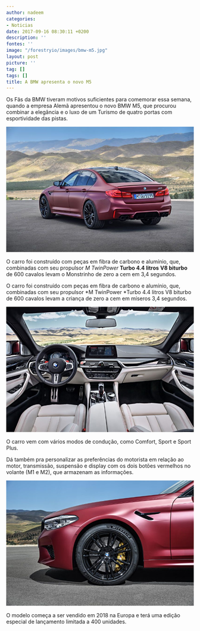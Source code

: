 ```yaml
---
author: nadeem
categories:
- Noticias
date: 2017-09-16 08:30:11 +0200
description: ''
fontes: ''
image: "/forestryio/images/bmw-m5.jpg"
layout: post
picture: ''
tag: []
tags: []
title: A BMW apresenta o novo M5
---
```



Os Fãs da BMW tiveram motivos suficientes para comemorar essa semana, quando a empresa Alemã apresentou o novo BMW M5, que procurou combinar a elegância e o luxo de um Turismo de quatro portas com esportividade das pistas.

![](/forestryio/images/bmw-m5-3.jpg)

O carro foi construído com peças em fibra de carbono e alumínio, que, combinadas com seu propulsor *M TwinPower* **Turbo 4.4 litros** **V8 biturbo** de 600 cavalos levam o Monstrinho de zero a cem em 3,4 segundos.

O carro foi construído com peças em fibra de carbono e alumínio, que, combinadas com seu propulsor *M TwinPower *Turbo 4.4 litros V8 biturbo de 600 cavalos levam a criança de zero a cem em míseros 3,4 segundos.

![](/forestryio/images/bmw-m5-2.jpg)

O carro vem com vários modos de condução, como Comfort, Sport e Sport Plus.

Dá também pra personalizar as preferências do motorista em relação ao motor, transmissão, suspensão e display com os dois botões vermelhos no volante (M1 e M2), que armazenam as informações.

![](/forestryio/images/bmw-m5-1.jpg)

O modelo começa a ser vendido em 2018 na Europa e terá uma edição especial de lançamento limitada a 400 unidades.